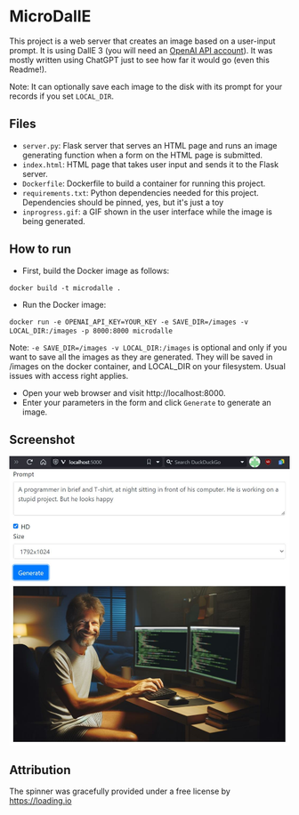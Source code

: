 # MicroDallE

This project is a web server that creates an image based on a user-input prompt. It is using DallE 3 (you will need an [OpenAI API account](https://platform.openai.com)).
It was mostly written using ChatGPT just to see how far it would go (even this Readme!).

Note: It can optionally save each image to the disk with its prompt for your records if you set `LOCAL_DIR`.

## Files

- `server.py`: Flask server that serves an HTML page and runs an image generating function when a form on the HTML page is submitted.
- `index.html`: HTML page that takes user input and sends it to the Flask server.
- `Dockerfile`: Dockerfile to build a container for running this project.
- `requirements.txt`: Python dependencies needed for this project. Dependencies should be pinned, yes, but it's just a toy
- `inprogress.gif`: a GIF shown in the user interface while the image is being generated.

## How to run

- First, build the Docker image as follows:
```shell
docker build -t microdalle .
```
- Run the Docker image:
```shell
docker run -e OPENAI_API_KEY=YOUR_KEY -e SAVE_DIR=/images -v LOCAL_DIR:/images -p 8000:8000 microdalle
```

Note: `-e SAVE_DIR=/images -v LOCAL_DIR:/images` is optional and only if you want to save all the images as they are generated.
They will be saved in /images on the docker container, and LOCAL_DIR on your filesystem. Usual issues with access right applies.

- Open your web browser and visit http://localhost:8000.
- Enter your parameters in the form and click `Generate` to generate an image.

## Screenshot

![Sample UI](screenshot.jpg)

## Attribution

The spinner was gracefully provided under a free license by https://loading.io

